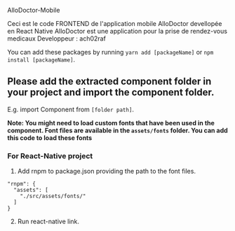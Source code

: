 AlloDoctor-Mobile

Ceci est le code FRONTEND de l'application mobile AlloDoctor devellopée en React Native 
AlloDoctor est une application pour la prise de rendez-vous medicaux
Developpeur : ach02raf

You can add these packages by running `yarn add [packageName]` or `npm install [packageName]`.

## Please add the extracted component folder in your project and import the component folder.

E.g. import Component from `[folder path]`.

**Note: You might need to load custom fonts that have been used in the component. Font files are available in the `assets/fonts` folder. You can add this code to load these fonts**

### For React-Native project

1. Add rnpm to package.json providing the path to the font files.
```
"rnpm": {
  "assets": [
    "./src/assets/fonts/"
  ]
}
```
2. Run react-native link.
